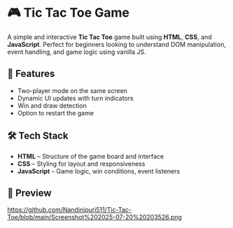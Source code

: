 # 🎮 Tic Tac Toe Game

A simple and interactive **Tic Tac Toe** game built using **HTML**, **CSS**, and **JavaScript**. Perfect for beginners looking to understand DOM manipulation, event handling, and game logic using vanilla JS.

## 🚀 Features

- Two-player mode on the same screen
- Dynamic UI updates with turn indicators
- Win and draw detection
- Option to restart the game

## 🛠️ Tech Stack

- **HTML** – Structure of the game board and interface
- **CSS** – Styling for layout and responsiveness
- **JavaScript** – Game logic, win conditions, event listeners

## 📸 Preview

https://github.com/Nandinipuri511/Tic-Tac-Toe/blob/main/Screenshot%202025-07-20%20203526.png


